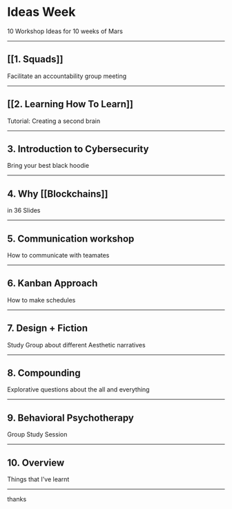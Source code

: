 # Ideas Week
10 Workshop Ideas for 10 weeks of Mars

---
## [[1. Squads]]
Facilitate an accountability group meeting

---
## [[2. Learning How To Learn]]
Tutorial: Creating a second brain

---
## 3. Introduction to Cybersecurity
Bring your best black hoodie

---
## 4. Why [[Blockchains]] 
in 36 Slides

---
## 5. Communication workshop
How to communicate with teamates

---

## 6. Kanban Approach
How to make schedules

---
## 7. Design + Fiction 
Study Group about different Aesthetic narratives

---
## 8. Compounding
Explorative questions about the all and everything

---
## 9. Behavioral Psychotherapy
Group Study Session 

---

## 10. Overview
Things that I've learnt

---

thanks